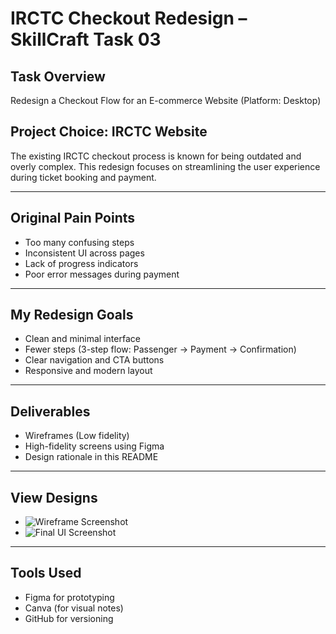 # IRCTC Checkout Redesign – SkillCraft Task 03

##  Task Overview
Redesign a Checkout Flow for an E-commerce Website (Platform: Desktop)

##  Project Choice: IRCTC Website
The existing IRCTC checkout process is known for being outdated and overly complex. This redesign focuses on streamlining the user experience during ticket booking and payment.

---

##  Original Pain Points
- Too many confusing steps
- Inconsistent UI across pages
- Lack of progress indicators
- Poor error messages during payment

---

##  My Redesign Goals
- Clean and minimal interface
- Fewer steps (3-step flow: Passenger → Payment → Confirmation)
- Clear navigation and CTA buttons
- Responsive and modern layout

---

## Deliverables
-  Wireframes (Low fidelity)
-  High-fidelity screens using Figma
-  Design rationale in this README

---

## View Designs
- ![Wireframe Screenshot](./images/wireframe.png)
- ![Final UI Screenshot](./images/final-ui.png)

---

## Tools Used
- Figma for prototyping
- Canva (for visual notes)
- GitHub for versioning
